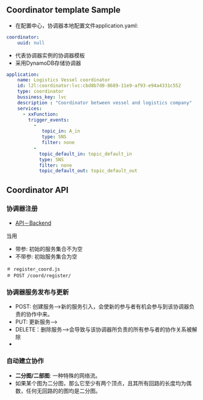 ## Coordinator template  Sample
- 在配置中心，协调器本地配置文件application.yaml:
```yaml
coordinator:
    uuid: null
```
- 代表协调器实例的协调器模板
- 采用DynamoDB存储协调器
```yaml
application:
    name: Logistics Vessel coordinator
    id: l2l:coordinator:lvc:cbd8b7d0-8689-11e9-af93-e94a4331c552
    type: coordinator
    bussiness_key: lvc
    description : "Coordinator between vessel and logistics company"
    services:
      - xxFunction:
        trigger_events:
          - 
             topic_in: A_in
             type: SNS
             filter: none
          - 
            topic_default_in: topic_default_in
            type: SNS
            filter: none
            topic_default_out: topic_default_out
```
## Coordinator API
### 协调器注册
- [API－Backend](https://github.com/awslabs/serverless-application-model/blob/master/examples/2016-10-31/api_backend/template.yaml)

当用
- 带参: 初始的服务集合不为空
- 不带参: 初始服务集合为空
```nodejs
＃ register_coord.js
＃ POST /coord/register/
```
### 协调器服务发布与更新
- POST: 创建服务-->新的服务引入，会使新的参与者有机会参与到该协调器负责的协作中来。
- PUT: 更新服务-->
- DELETE：删除服务-->会导致与该协调器所负责的所有参与者的协作关系被解除
- 
### 自动建立协作
- **二分图/二部图**: 一种特殊的网络流。
- 如果某个图为二分图，那么它至少有两个顶点，且其所有回路的长度均为偶数，任何无回路的的图均是二分图。
